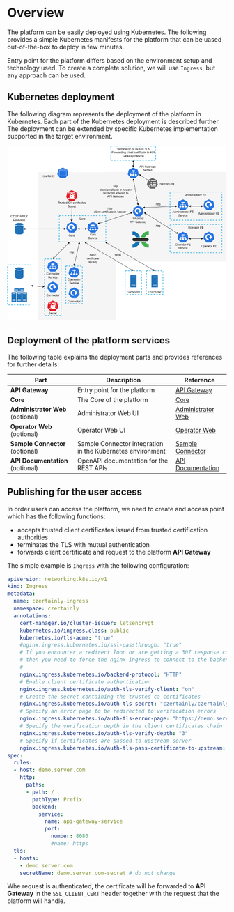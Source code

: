# Overview

The platform can be easily deployed using Kubernetes. The following provides a simple Kubernetes manifests for the platform that can be uased out-of-the-box to deploy in few minutes.

Entry point for the platform differs based on the environment setup and technology used. To create a complete solution, we will use `Ingress`, but any approach can be used.

## Kubernetes deployment

The following diagram represents the deployment of the platform in Kubernetes. Each part of the Kubernetes deployment is described further. The deployment can be extended by specific Kubernetes implementation supported in the target environment.

![Kubernetes deployment diagram](../../../assets/kubernetes/kubernetes-deployment-diagram.png)

## Deployment of the platform services

The following table explains the deployment parts and provides references for further details:

| Part | Description | Reference |
| ---- | ----------- | --------- |
| **API Gateway** | Entry point for the platform | [API Gateway](api-gateway) |
| **Core** | The Core of the platform | [Core](core) |
| **Administrator Web** (optional) | Administrator Web UI| [Administrator Web](administrator-web) |
| **Operator Web** (optional) | Operator Web UI | [Operator Web](operator-web) |
| **Sample Connector** (optional) | Sample Connector integration in the Kubernetes environment | [Sample Connector](sample-connector) |
| **API Documentation** (optional) | OpenAPI documentation for the REST APIs | [API Documentation](api-documentation) |

## Publishing for the user access

In order users can access the platform, we need to create and access point which has the following functions:
- accepts trusted client certificates issued from trusted certification authorities
- terminates the TLS with mutual authentication
- forwards client certificate and request to the platform **API Gateway**

The simple example is `Ingress` with the following configuration:
```yaml
apiVersion: networking.k8s.io/v1
kind: Ingress
metadata:
  name: czertainly-ingress
  namespace: czertainly
  annotations:
    cert-manager.io/cluster-issuer: letsencrypt
    kubernetes.io/ingress.class: public
    kubernetes.io/tls-acme: "true"
    #nginx.ingress.kubernetes.io/ssl-passthrough: "true"
    # If you encounter a redirect loop or are getting a 307 response code 
    # then you need to force the nginx ingress to connect to the backend using HTTPS.
    #
    nginx.ingress.kubernetes.io/backend-protocol: "HTTP"
    # Enable client certificate authentication
    nginx.ingress.kubernetes.io/auth-tls-verify-client: "on"
    # Create the secret containing the trusted ca certificates
    nginx.ingress.kubernetes.io/auth-tls-secret: "czertainly/czertainly-ingress-ca-secret"
    # Specify an error page to be redirected to verification errors
    nginx.ingress.kubernetes.io/auth-tls-error-page: "https://demo.server.com/forbidden.html"
    # Specify the verification depth in the client certificates chain
    nginx.ingress.kubernetes.io/auth-tls-verify-depth: "3"
    # Specify if certificates are passed to upstream server
    nginx.ingress.kubernetes.io/auth-tls-pass-certificate-to-upstream: "true"
spec:
  rules:
  - host: demo.server.com
    http:
      paths:
      - path: /
        pathType: Prefix
        backend:
          service: 
            name: api-gateway-service
            port:
              number: 8080
              #name: https
  tls:
  - hosts:
    - demo.server.com
    secretName: demo.server.com-secret # do not change
```

Whe request is authenticated, the certificate will be forwarded to **API Gateway** in the `SSL_CLIENT_CERT` header together with the request that the platform will handle.